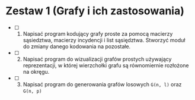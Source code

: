# Zestaw 1 (Grafy i ich zastosowania)

- [ ] 1. Napisać program kodujący grafy proste za pomocą macierzy sąsiedztwa, macierzy incydencji i list sąsiędztwa. Stworzyć moduł do zmiany danego kodowania na pozostałe.
- [ ] 2. Napisać program do wizualizacji grafów prostych używający reprezentacji, w której wierzchołki grafu są równomiernie rozłożone na okręgu.
- [ ] 3. Napisać program do generowania grafów losowych `G(n, l)` oraz `G(n, p)`
